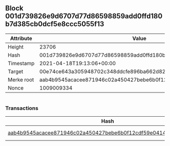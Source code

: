 ## Block 001d739826e9d6707d77d86598859add0ffd180b7d385cb0dcf5e8ccc5055f13

Attribute | Value
--- | ---
Height | 23706
Hash | 001d739826e9d6707d77d86598859add0ffd180b7d385cb0dcf5e8ccc5055f13
Timestamp | 2021-04-18T19:13:06+00:00
Target | 00e74ce643a305948702c348ddcfe896ba662d82c1a228faf4ad12250f07334e
Merke root | aab4b9545acacee871946c02a450427bebe6b0f12cdf59e0414c61d7816d77e3
Nonce | 1009009334

```

```

### Transactions

Hash | Amount
--- | ---
[aab4b9545acacee871946c02a450427bebe6b0f12cdf59e0414c61d7816d77e3](aab4b9545acacee871946c02a450427bebe6b0f12cdf59e0414c61d7816d77e3.md) | 10.00000000 SKEPTI 
